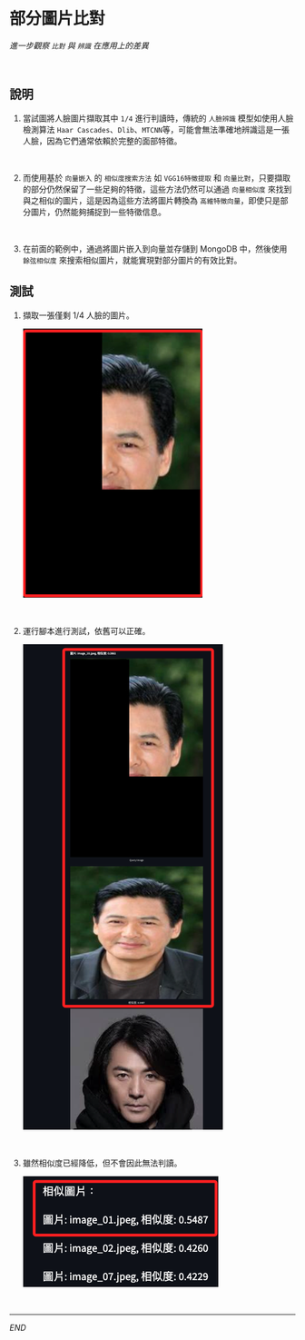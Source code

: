 # 部分圖片比對

_進一步觀察 `比對` 與 `辨識` 在應用上的差異_

<br>

## 說明

1. 當試圖將人臉圖片擷取其中 `1/4` 進行判讀時，傳統的 `人臉辨識` 模型如使用人臉檢測算法 `Haar Cascades`、`Dlib`、`MTCNN`等，可能會無法準確地辨識這是一張人臉，因為它們通常依賴於完整的面部特徵。

<br>

2. 而使用基於 `向量嵌入` 的 `相似度搜索方法` 如 `VGG16特徵提取` 和 `向量比對`，只要擷取的部分仍然保留了一些足夠的特徵，這些方法仍然可以通過 `向量相似度` 來找到與之相似的圖片，這是因為這些方法將圖片轉換為 `高維特徵向量`，即使只是部分圖片，仍然能夠捕捉到一些特徵信息。

<br>

3. 在前面的範例中，通過將圖片嵌入到向量並存儲到 MongoDB 中，然後使用 `餘弦相似度` 來搜索相似圖片，就能實現對部分圖片的有效比對。

## 測試

1. 擷取一張僅剩 1/4 人臉的圖片。

    ![](images/img_74.png)

<br>

2. 運行腳本進行測試，依舊可以正確。

    ![](images/img_75.png)

<br>

3. 雖然相似度已經降低，但不會因此無法判讀。

    ![](images/img_76.png)

<br>

___

_END_